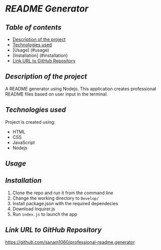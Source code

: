 # **_README Generator_**

## **_Table of contents_**
* [Description of the project](#description-of-the-project)
* [Technologies used](#technologies-used)
* [Usage] (#usage)
* [Installation] (#installation)
* [Link URL to GitHub Repository](#link-URL-to-GitHub-repository)

## **_Description of the project_**
A README generator using Nodejs. This application creates professional README files based on user input in the terminal.

## **_Technologies used_**
Project is created using:
* HTML
* CSS
* JavaScript
* Nodejs

## **_Usage_**

## **_Installation_**
1. Clone the repo and run it from the command line
2. Change the working directory to ```Develop/```
3. Install package.json with the required dependecies
4. Download Inquirer.js
5. Run ```index.js``` to launch the app

## **_Link URL to GitHub Repository_**
https://github.com/sanam1060/professional-readme.generator